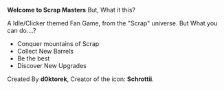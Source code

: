 **Welcome to Scrap Masters**
But, What it this?

A Idle/Clicker themed Fan Game, from the "Scrap" universe.
But What you can do....?

- Conquer mountains of Scrap
- Collect New Barrels
- Be the best
- Discover New Upgrades

Created By **d0ktorek**, Creator of the icon: **Schrottii**.

